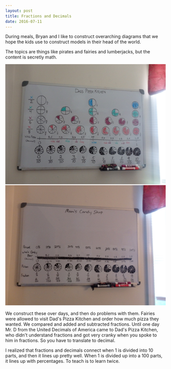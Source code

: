```yaml
---
layout: post
title: Fractions and Decimals
date: 2016-07-11
---
```


During meals, Bryan and I like to construct overarching diagrams that we hope the kids use to construct models in their head of the world.

The topics are things like pirates and fairies and lumberjacks, but the content is secretly math.

![white board full of fractions and decimals](/post-images/dads-pizza-kitchen.jpg)
![another white board full of fractions and decimals](/post-images/moms-candy-shop.jpg)

We construct these over days, and then do problems with them.  Fairies were allowed to visit Dad's Pizza Kitchen and order how much pizza they wanted.  We compared and added and subtracted fractions.  Until one day Mr. D from the United Decimals of America came to Dad's Pizza Kitchen, who didn't understand fractions and got very cranky when you spoke to him in fractions.  So you have to translate to decimal.  

I realized that fractions and decimals connect when 1 is divided into 10 parts, and then it lines up pretty well.  When 1 is divided up into a 100 parts, it lines up with percentages. To teach is to learn twice. 
